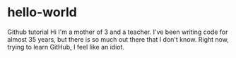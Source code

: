 # hello-world
Github tutorial
Hi
I'm a mother of 3 and a teacher.
I've been writing code for almost 35 years, but there is so much out there that I don't know.
Right now, trying to learn GitHub, I feel like an idiot.
